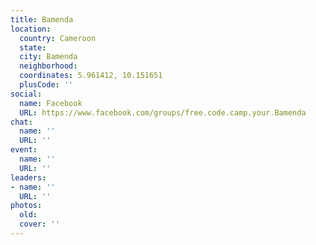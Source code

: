 ```yaml
---
title: Bamenda
location:
  country: Cameroon
  state: 
  city: Bamenda
  neighborhood: 
  coordinates: 5.961412, 10.151651
  plusCode: ''
social:
  name: Facebook
  URL: https://www.facebook.com/groups/free.code.camp.your.Bamenda
chat:
  name: ''
  URL: ''
event:
  name: ''
  URL: ''
leaders:
- name: ''
  URL: ''
photos:
  old: 
  cover: ''
---
```

